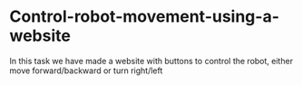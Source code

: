 # Control-robot-movement-using-a-website
In this task we have made a website with buttons to control the robot, either move forward/backward or turn right/left
